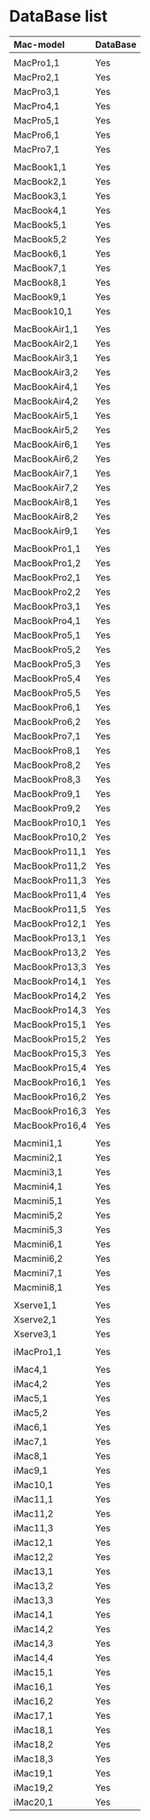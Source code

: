 DataBase list
=============

| Mac-model | DataBase |
|:----------|:---------|
||
MacPro1,1 | Yes
MacPro2,1 | Yes
MacPro3,1 | Yes
MacPro4,1 | Yes
MacPro5,1 | Yes
MacPro6,1 | Yes
MacPro7,1 | Yes
||
MacBook1,1 | Yes
MacBook2,1 | Yes
MacBook3,1 | Yes
MacBook4,1 | Yes
MacBook5,1 | Yes
MacBook5,2 | Yes
MacBook6,1 | Yes
MacBook7,1 | Yes
MacBook8,1 | Yes
MacBook9,1 | Yes
MacBook10,1 | Yes
||
MacBookAir1,1 | Yes
MacBookAir2,1 | Yes
MacBookAir3,1 | Yes
MacBookAir3,2 | Yes
MacBookAir4,1 | Yes
MacBookAir4,2 | Yes
MacBookAir5,1 | Yes
MacBookAir5,2 | Yes
MacBookAir6,1 | Yes
MacBookAir6,2 | Yes
MacBookAir7,1 | Yes
MacBookAir7,2 | Yes
MacBookAir8,1 | Yes
MacBookAir8,2 | Yes
MacBookAir9,1 | Yes
||
MacBookPro1,1 | Yes
MacBookPro1,2 | Yes
MacBookPro2,1 | Yes
MacBookPro2,2 | Yes
MacBookPro3,1 | Yes
MacBookPro4,1 | Yes
MacBookPro5,1 | Yes
MacBookPro5,2 | Yes
MacBookPro5,3 | Yes
MacBookPro5,4 | Yes
MacBookPro5,5 | Yes
MacBookPro6,1 | Yes
MacBookPro6,2 | Yes
MacBookPro7,1 | Yes
MacBookPro8,1 | Yes
MacBookPro8,2 | Yes
MacBookPro8,3 | Yes
MacBookPro9,1 | Yes
MacBookPro9,2 | Yes
MacBookPro10,1 | Yes
MacBookPro10,2 | Yes
MacBookPro11,1 | Yes
MacBookPro11,2 | Yes
MacBookPro11,3 | Yes
MacBookPro11,4 | Yes
MacBookPro11,5 | Yes
MacBookPro12,1 | Yes
MacBookPro13,1 | Yes
MacBookPro13,2 | Yes
MacBookPro13,3 | Yes
MacBookPro14,1 | Yes
MacBookPro14,2 | Yes
MacBookPro14,3 | Yes
MacBookPro15,1 | Yes
MacBookPro15,2 | Yes
MacBookPro15,3 | Yes
MacBookPro15,4 | Yes
MacBookPro16,1 | Yes
MacBookPro16,2 | Yes
MacBookPro16,3 | Yes
MacBookPro16,4 | Yes
||
Macmini1,1 | Yes
Macmini2,1 | Yes
Macmini3,1 | Yes
Macmini4,1 | Yes
Macmini5,1 | Yes
Macmini5,2 | Yes
Macmini5,3 | Yes
Macmini6,1 | Yes
Macmini6,2 | Yes
Macmini7,1 | Yes
Macmini8,1 | Yes
||
Xserve1,1 | Yes
Xserve2,1 | Yes
Xserve3,1 | Yes
||
iMacPro1,1 | Yes
||
iMac4,1 | Yes
iMac4,2 | Yes
iMac5,1 | Yes
iMac5,2 | Yes
iMac6,1 | Yes
iMac7,1 | Yes
iMac8,1 | Yes
iMac9,1 | Yes
iMac10,1 | Yes
iMac11,1 | Yes
iMac11,2 | Yes
iMac11,3 | Yes
iMac12,1 | Yes
iMac12,2 | Yes
iMac13,1 | Yes
iMac13,2 | Yes
iMac13,3 | Yes
iMac14,1 | Yes
iMac14,2 | Yes
iMac14,3 | Yes
iMac14,4 | Yes
iMac15,1 | Yes
iMac16,1 | Yes
iMac16,2 | Yes
iMac17,1 | Yes
iMac18,1 | Yes
iMac18,2 | Yes
iMac18,3 | Yes
iMac19,1 | Yes
iMac19,2 | Yes
iMac20,1 | Yes
